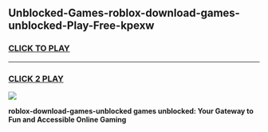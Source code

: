 
## Unblocked-Games-roblox-download-games-unblocked-Play-Free-kpexw
<h3>
<a href="https://premium76.site?title=roblox-download-games-unblocked&ref=22A">CLICK TO PLAY</a></h3>
<hr>

<h3>
<a href="https://premium76.site?title=roblox-download-games-unblocked&ref=22A">CLICK 2 PLAY</a>
  
</h3>

<a href="https://premium76.site?title=roblox-download-games-unblocked&ref=22A"><img src="https://clearcache.store/games.png"></a>


**roblox-download-games-unblocked games unblocked: Your Gateway to Fun and Accessible Online Gaming**
